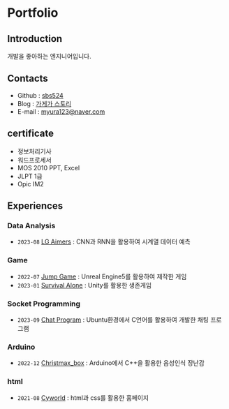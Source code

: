 # Portfolio

## Introduction
개발을 좋아하는 엔지니어입니다.

## Contacts
- Github : [sbs524](https://github.com/sbs524)
- Blog : [가게가 스토리](https://gagega.tistory.com)
- E-mail : myura123@naver.com

## certificate
- 정보처리기사
- 워드프로세서
- MOS 2010 PPT, Excel
- JLPT 1급
- Opic IM2
## Experiences

### Data Analysis
- `2023-08` [LG Aimers](https://github.com/sbs524/LGAimers) : CNN과 RNN을 활용하여 시계열 데이터 예측

### Game
- `2022-07` [Jump Game](https://www.youtube.com/watch?v=A3T1QaHFnVU) : Unreal Engine5를 활용하여 제작한 게임
- `2023-01` [Survival Alone](https://github.com/sbs524/Alone-Unity-) : Unity를 활용한 생존게임

### Socket Programming
- `2023-09` [Chat Program](https://github.com/sbs524/Socket_Programming_with_Ubuntu) : Ubuntu환경에서 C언어를 활용하여 개발한 채팅 프로그램

### Arduino
- `2022-12` [Christmax_box](https://github.com/sbs524/Aduino_Christmas_box) : Arduino에서 C++을 활용한 음성인식 장난감

### html
- `2021-08` [Cyworld](https://github.com/sbs524/mini-homepage) : html과 css를 활용한 홈페이지
  
